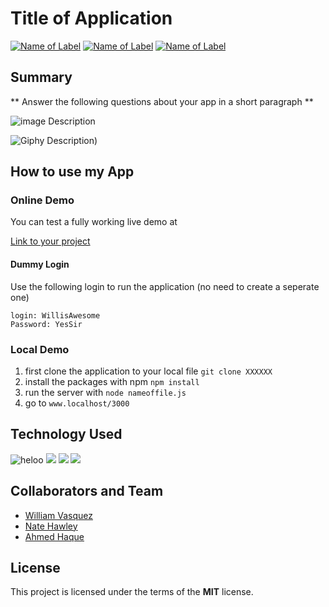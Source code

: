 # Title of Application

[![Name of Label](https://img.shields.io/badge/addtexthere-changestatus-blue.svg)](www.Placelinktowebsitehere.com)
[![Name of Label](https://img.shields.io/badge/addtexthere-changestatus-green.svg)](www.Placelinktowebsitehere.com)
[![Name of Label](https://img.shields.io/badge/addtexthere-changestatus-pink.svg)](www.Placelinktowebsitehere.com)

## Summary
** Answer the following questions about your app in a short paragraph **
<!-- what does you app do?
why did you make your app?
how is it different ? -->

![image Description](http://i.imgur.com/lgRe8z4.png)


![Giphy Description](https://media.giphy.com/media/QFAmltthDae8o/giphy.gif))

## How to use my App

### Online Demo
You can test a fully working live demo at

[Link to your project](www.linktoyourproject.com)

#### Dummy Login
Use the following login to run the application (no need to create a seperate one)
```
login: WillisAwesome
Password: YesSir
```
### Local Demo
1. first clone the application to your local file
`git clone XXXXXX`
2. install the packages with npm `npm install`
3. run the server with `node nameoffile.js `
4. go to `www.localhost/3000`

## Technology Used
 ![heloo](http://williamavasquez.herokuapp.com/img/js.png)
 ![](https://williamavasquez.herokuapp.com/img/node.png)
 ![](http://williamavasquez.herokuapp.com/img/mongo.png)
 ![](http://williamavasquez.herokuapp.com/img/react.png)


## Collaborators and Team
- [William Vasquez](https://github.com/williamavasquez)
- [Nate Hawley](https://github.com/Nhawley)
- [Ahmed Haque](https://github.com/afhaque)

## License
This project is licensed under the terms of the **MIT** license.
